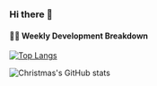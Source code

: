 ### Hi there 👋

#### 🏊‍♂️ Weekly Development Breakdown

[![Top Langs](https://github-readme-stats.vercel.app/api/top-langs/?username=zhengkunwang223)](https://github.com/zhengkunwang223/github-readme-stats)


![Christmas's GitHub stats](https://github-readme-stats.vercel.app/api?username=zhengkunwang223&show_icons=true&theme=tokyonight)


